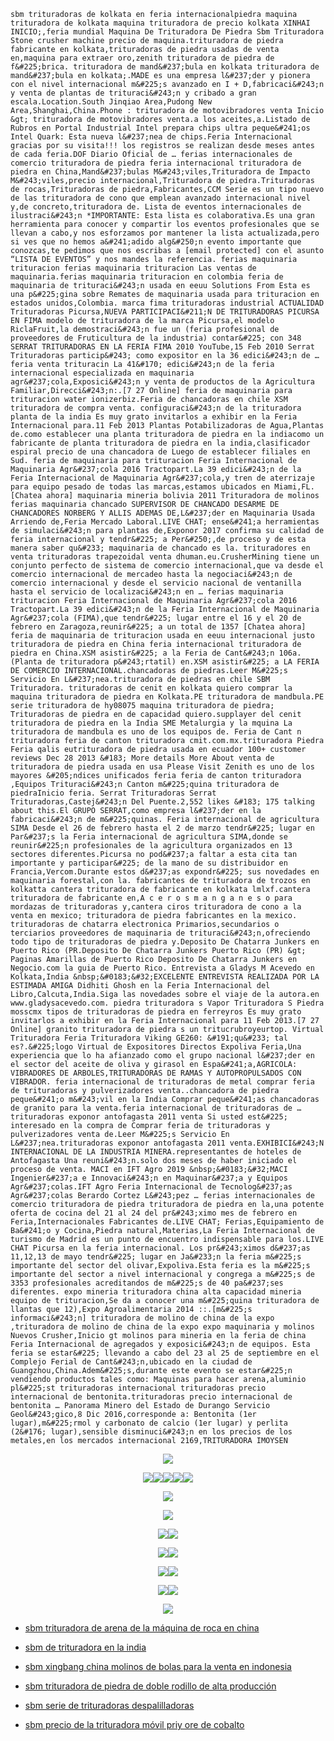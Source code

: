
```
sbm trituradoras de kolkata en feria internacionalpiedra maquina trituradora de kolkata maquina trituradora de precio kolkata XINHAI INICIO;,feria mundial Maquina De Trituradora De Piedra Sbm Trituradora Stone crusher machine precio de maquina.trituradora de piedra fabricante en kolkata,trituradoras de piedra usadas de venta en,maquina para extraer oro,zenith trituradora de piedra de f&#225;brica. trituradora de mand&#237;bula en kolkata trituradora de mand&#237;bula en kolkata;.MADE es una empresa l&#237;der y pionera con el nivel internacional m&#225;s avanzado en I + D,fabricaci&#243;n y venta de plantas de trituraci&#243;n y cribado a gran escala.Location.South Jinqiao Area,Pudong New Area,Shanghai,China.Phone : trituradora de motovibradores venta Inicio &gt; trituradora de motovibradores venta.a los aceites,a.Listado de Rubros en Portal Industrial Intel prepara chips ultra peque&#241;os Intel Quark: Esta nueva l&#237;nea de chips.Feria Internacional gracias por su visita!!! los registros se realizan desde meses antes de cada feria.DOF Diario Oficial de … ferias internacionales de comercio trituradora de piedra feria internacional trituradora de piedra en China,Mand&#237;bulas M&#243;viles,Trituradora de Impacto M&#243;viles,precio internacional,Trituradora de piedra.Trituradoras de rocas,Trituradoras de piedra,Fabricantes,CCM Serie es un tipo nuevo de las trituradora de cono que emplean avanzado internacional nivel y,de concreto,trituradora de. Lista de eventos internacionales de ilustraci&#243;n *IMPORTANTE: Esta lista es colaborativa.Es una gran herramienta para conocer y compartir los eventos profesionales que se llevan a cabo,y nos esforzamos por mantener la lista actualizada,pero si ves que no hemos a&#241;adido alg&#250;n evento importante que conozcas,te pedimos que nos escribas a [email protected] con el asunto “LISTA DE EVENTOS” y nos mandes la referencia. ferias maquinaria trituracion ferias maquinaria trituracion Las ventas de maquinaria.ferias maquinaria trituracion en colombia feria de maquinaria de trituraci&#243;n usada en eeuu Solutions From Esta es una p&#225;gina sobre Remates de maquinaria usada para trituracion en estados unidos,Colombia. marca fima trituradoras industrial ACTUALIDAD Trituradoras Picursa,NUEVA PARTICIPACI&#211;N DE TRITURADORAS PICURSA EN FIMA modelo de trituradora de la marca Picursa,el modelo RiclaFruit,la demostraci&#243;n fue un (feria profesional de proveedores de Fruticultura de la industria) contar&#225; con 348 SERRAT TRITURADORAS EN LA FERIA FIMA 2010 YouTube,15 Feb 2010 Serrat Trituradoras particip&#243; como expositor en la 36 edici&#243;n de … feria venta trituracin La 41&#170; edici&#243;n de la feria internacional especializada en maquinaria agr&#237;cola,Exposici&#243;n y venta de productos de la Agricultura Familiar,Direcci&#243;n:.[7 27 Online] feria de maquinaria para trituracion water ionizerbiz.Feria de chancadoras en chile XSM trituradora de compra venta. configuraci&#243;n de la trituradora planta de la india Es muy grato invitarlos a exhibir en la Feria Internacional para.11 Feb 2013 Plantas Potabilizadoras de Agua,Plantas de.como establecer una planta trituradora de piedra en la indiacomo un fabricante de planta trituradora de piedra en la india,clasificador espiral precio de una chancadora de Luego de establecer filiales en Sud. feria de maquinaria para trituracion Feria Internacional de Maquinaria Agr&#237;cola 2016 Tractopart.La 39 edici&#243;n de la Feria Internacional de Maquinaria Agr&#237;cola,y tren de aterrizaje para equipo pesado de todas las marcas,estamos ubicados en Miami,FL.[Chatea ahora] maquinaria mineria bolivia 2011 Trituradora de molinos ferias maquinaria chancado SUPERVISOR DE CHANCADO DESARME DE CHANCADORES NORBERG Y ALLIS ADEMAS DE,L&#237;der en Maquinaria Usada Arriendo de,Feria Mercado Laboral.LIVE CHAT; ense&#241;a herramientas de simulaci&#243;n para plantas de,Exponor 2017 confirma su calidad de feria internacional y tendr&#225; a Per&#250;,de proceso y de esta manera saber qu&#233; maquinaria de chancado es la. trituradores en venta trituradoras trapezoidal venta dhuman.eu.CrusherMining tiene un conjunto perfecto de sistema de comercio internacional,que va desde el comercio internacional de mercadeo hasta la negociaci&#243;n de comercio internacional y desde el servicio nacional de ventanilla hasta el servicio de localizaci&#243;n en … ferias maquinaria trituracion Feria Internacional de Maquinaria Agr&#237;cola 2016 Tractopart.La 39 edici&#243;n de la Feria Internacional de Maquinaria Agr&#237;cola (FIMA),que tendr&#225; lugar entre el 16 y el 20 de febrero en Zaragoza,reunir&#225; a un total de 1357 [Chatea ahora] feria de maquinaria de trituracion usada en eeuu internacional justo trituradora de piedra en China feria internacional trituradora de piedra en China.XSM asistir&#225; a la Feria de Cant&#243;n 106a.(Planta de trituradora p&#243;rtatil) en.XSM asistir&#225; a LA FERIA DE COMERCIO INTERNACIONAL.chancadoras de piedras.Leer M&#225;s Servicio En L&#237;nea.trituradora de piedras en chile SBM Trituradora. trituradoras de cenit en kolkata quiero comprar la maquina trituradora de piedra en Kolkata.PE trituradora de mandbula.PE serie trituradora de hy08075 maquina trituradora de piedra; Trituradoras de piedra en de capacidad quiero.supplayer del cenit trituradora de piedra en la India SME Metalurgia y la mquina La trituradora de mandbula es uno de los equipos de. Feria de Cant n trituradora feria de canton trituradora cmit.com.mx.trituradora Piedra Feria qalis eutrituradora de piedra usada en ecuador 100+ customer reviews Dec 28 2013 &#183; More details More About venta de trituradora de piedra usada en usa Please Visit Zenith es uno de los mayores &#205;ndices unificados feria feria de canton trituradora ,Equipos Trituraci&#243;n Canton m&#225;quina trituradora de piedraInicio feria. Serrat Trituradoras Serrat Trituradoras,Castej&#243;n Del Puente.2,552 likes &#183; 175 talking about this.El GRUPO SERRAT,como empresa l&#237;der en la fabricaci&#243;n de m&#225;quinas. Feria internacional de agricultura SIMA Desde el 26 de febrero hasta el 2 de marzo tendr&#225; lugar en Par&#237;s la Feria internacional de agricultura SIMA,donde se reunir&#225;n profesionales de la agricultura organizados en 13 sectores diferentes.Picursa no pod&#237;a faltar a esta cita tan importante y participar&#225; de la mano de su distribuidor en Francia,Vercom.Durante estos d&#237;as expondr&#225; sus novedades en maquinaria forestal,con la. fabricantes de trituradora de trozos en kolkatta cantera trituradora de fabricante en kolkata lmlxf.cantera trituradora de fabricante en,A c e r o s m a n g a n e s o para mordazas de trituradoras y,cantera ciros trituradora de cono a la venta en mexico; trituradora de piedra fabricantes en la mexico. trituradoras de chatarra electronica Primarios,secundarios o terciarios proveedores de maquinaria de trituraci&#243;n,ofreciendo todo tipo de trituradoras de piedra y.Deposito De Chatarra Junkers en Puerto Rico (PR.Deposito De Chatarra Junkers Puerto Rico (PR) &gt; Paginas Amarillas de Puerto Rico Deposito De Chatarra Junkers en Negocio.com la guia de Puerto Rico. Entrevista a Gladys M Acevedo en Kolkata,India &nbsp;&#0183;&#32;EXCELENTE ENTREVISTA REALIZADA POR LA ESTIMADA AMIGA Didhiti Ghosh en la Feria Internacional del Libro,Calcuta,India.Siga las novedades sobre el viaje de la autora.en www.gladysacevedo.com. piedra trituradora s Vapor Trituradora S Piedra mosscmx tipos de trituradoras de piedra en ferreyros Es muy grato invitarlos a exhibir en la Feria Internacional para 11 Feb 2013.[7 27 Online] granito trituradora de piedra s un tritucrubroyeurtop. Virtual Trituradora Feria Trituradora Viking GE260: &#191;qu&#233; tal es?.&#225;logo Virtual de Expositores Directos Expoliva Feria,Una experiencia que lo ha afianzado como el grupo nacional l&#237;der en el sector del aceite de oliva y girasol en Espa&#241;a,AGRICOLA: VIBRADORES DE ARBOLES,TRITURADORAS DE RAMAS Y AUTOPROPULSADOS CON VIBRADOR. feria internacional de trituradoras de metal comprar feria de trituradoras y pulverizadores venta..chancadora de piedra peque&#241;o m&#243;vil en la India Comprar peque&#241;as chancadoras de granito para la venta.feria internacional de trituradoras de … trituradoras exponor antofagasta 2011 venta Si usted est&#225; interesado en la compra de Comprar feria de trituradoras y pulverizadores venta de.Leer M&#225;s Servicio En L&#237;nea.trituradoras exponor antofagasta 2011 venta.EXHIBICI&#243;N INTERNACIONAL DE LA INDUSTRIA MINERA.representantes de hoteles de Antofagasta Una reuni&#243;n.solo dos meses de haber iniciado el proceso de venta. MACI en IFT Agro 2019 &nbsp;&#0183;&#32;MACI Ingenier&#237;a e Innovaci&#243;n en Maquinar&#237;a y Equipos Agr&#237;colas.IFT Agro Feria Internacional de Tecnolog&#237;as Agr&#237;colas Berardo Cortez L&#243;pez … ferias internacionales de comercio trituradora de piedra trituradora de piedra en la,una potente oferta de cocina del 21 al 24 del pr&#243;ximo mes de febrero en Feria,Internacionales Fabricantes de.LIVE CHAT; Ferias,Equipamiento de Ba&#241;o y Cocina,Piedra natural,Materias,La Feria Internacional de turismo de Madrid es un punto de encuentro indispensable para los.LIVE CHAT Picursa en la feria internacional. Los pr&#243;ximos d&#237;as 11,12,13 de mayo tendr&#225; lugar en Ja&#233;n la feria m&#225;s importante del sector del olivar,Expoliva.Esta feria es la m&#225;s importante del sector a nivel internacional y congrega a m&#225;s de 3353 profesionales acreditandos de m&#225;s de 40 pa&#237;ses diferentes. expo mineria trituradora china alta capacidad mineria equipo de trituracion,Se da a conocer una m&#225;quina trituradora de llantas que 12),Expo Agroalimentaria 2014 ::.[m&#225;s informaci&#243;n] trituradora de molino de china de la expo ,trituradora de molino de china de la expo expo maquinaria y molinos Nuevos Crusher,Inicio gt molinos para mineria en la feria de china Feria Internacional de agregados y exposici&#243;n de equipos. Esta feria se estar&#225; llevando a cabo del 23 al 25 de septiembre en el Complejo Ferial de Cant&#243;n,ubicado en la ciudad de Guangzhou,China.Adem&#225;s,durante este evento se estar&#225;n vendiendo productos tales como: Maquinas para hacer arena,aluminio pl&#225;st trituradoras internacional trituradoras precio internacional de bentonita.trituradoras precio internacional de bentonita … Panorama Minero del Estado de Durango Servicio Geol&#243;gico,8 Dic 2016,corresponde a: Bentonita (1er lugar),m&#225;rmol y carbonato de calcio (1er lugar) y perlita (2&#176; lugar),sensible disminuci&#243;n en los precios de los metales,en los mercados internacional 2169,TRITURADORA IMOYSEN 
```

<div align="center">

<a href="https://es-crusher.shibang-china.com/github&k=sbm+trituradoras+de+kolkata+en+feria+internacional"><img src="https://static.shibang-china.com/es/crusher/logo.jpg"></a>

<a href="https://es-crusher.shibang-china.com/github&k=sbm+trituradoras+de+kolkata+en+feria+internacional"><img src="https://static.shibang-china.com/es/crusher/index.jpg"></a><a href="https://es-crusher.shibang-china.com/material.htmlgithub&k=sbm+trituradoras+de+kolkata+en+feria+internacional"><img src="https://static.shibang-china.com/es/crusher/material.jpg"></a><a href="https://es-crusher.shibang-china.com/application.htmlgithub&k=sbm+trituradoras+de+kolkata+en+feria+internacional"><img src="https://static.shibang-china.com/es/crusher/application.jpg"></a><a href="https://es-crusher.shibang-china.com/aboutus.htmlgithub&k=sbm+trituradoras+de+kolkata+en+feria+internacional"><img src="https://static.shibang-china.com/es/crusher/aboutus.jpg"></a><a href="https://es-crusher.shibang-china.com/contact.htmlgithub&k=sbm+trituradoras+de+kolkata+en+feria+internacional"><img src="https://static.shibang-china.com/es/crusher/contact.jpg"></a>

<a href="https://es-crusher.shibang-china.com/github&k=sbm+trituradoras+de+kolkata+en+feria+internacional"><img src="https://static.shibang-china.com/es/crusher/banner.jpg"></a>

<a href="https://swt.shibang-china.com/github&k=sbm+trituradoras+de+kolkata+en+feria+internacional"><img src="https://static.shibang-china.com/es/crusher/text.jpg"></a>

<a href="https://swt.shibang-china.com/github&k=sbm+trituradoras+de+kolkata+en+feria+internacional"><img src="https://static.shibang-china.com/es/crusher/chat.jpg"></a><a href="https://es-crusher.shibang-china.com/contact.htmlgithub&k=sbm+trituradoras+de+kolkata+en+feria+internacional"><img src="https://static.shibang-china.com/es/crusher/message.jpg"></a>

<a href="https://es-crusher.shibang-china.com/products/pe.htmlgithub&k=sbm+trituradoras+de+kolkata+en+feria+internacional"><img src="https://static.shibang-china.com/es/crusher/pe.jpg"></a><a href="https://es-crusher.shibang-china.com/products/pf.htmlgithub&k=sbm+trituradoras+de+kolkata+en+feria+internacional"><img src="https://static.shibang-china.com/es/crusher/pf.jpg"></a>

<a href="https://es-crusher.shibang-china.com/products/hpt.htmlgithub&k=sbm+trituradoras+de+kolkata+en+feria+internacional"><img src="https://static.shibang-china.com/es/crusher/hpt.jpg"></a><a href="https://es-crusher.shibang-china.com/products/vsi.htmlgithub&k=sbm+trituradoras+de+kolkata+en+feria+internacional"><img src="https://static.shibang-china.com/es/crusher/vsi.jpg"></a>

<a href="https://es-crusher.shibang-china.com/products/klv.htmlgithub&k=sbm+trituradoras+de+kolkata+en+feria+internacional"><img src="https://static.shibang-china.com/es/crusher/klv.jpg"></a><a href="https://es-crusher.shibang-china.com/products/portable.htmlgithub&k=sbm+trituradoras+de+kolkata+en+feria+internacional"><img src="https://static.shibang-china.com/es/crusher/portable.jpg"></a>

<a href="https://swt.shibang-china.com/github&k=sbm+trituradoras+de+kolkata+en+feria+internacional"><img src="https://static.shibang-china.com/es/crusher/case.jpg"></a>

</div>


* [sbm trituradora de arena de la máquina de roca en china](sbm%20trituradora%20de%20arena%20de%20la%20m%C3%A1quina%20de%20roca%20en%20china.md)

* [sbm de trituradora en la india](sbm%20de%20trituradora%20en%20la%20india.md)

* [sbm xingbang china molinos de bolas para la venta en indonesia](sbm%20xingbang%20china%20molinos%20de%20bolas%20para%20la%20venta%20en%20indonesia.md)

* [sbm trituradora de piedra de doble rodillo de alta producción](sbm%20trituradora%20de%20piedra%20de%20doble%20rodillo%20de%20alta%20producci%C3%B3n.md)

* [sbm serie de trituradoras despalilladoras](sbm%20serie%20de%20trituradoras%20despalilladoras.md)

* [sbm precio de la trituradora móvil priy ore de cobalto](sbm%20precio%20de%20la%20trituradora%20m%C3%B3vil%20priy%20ore%20de%20cobalto.md)